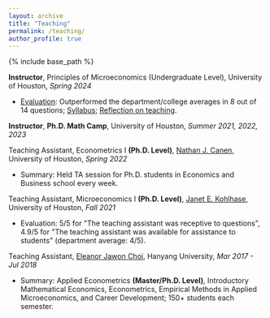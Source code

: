 ```yaml
---
layout: archive
title: "Teaching"
permalink: /teaching/
author_profile: true
---
```


{% include base_path %}
<!---
## Instructor
--->
**Instructor**, Principles of Microeconomics (Undergraduate Level), University of Houston, _Spring 2024_ 
<!---
* Summary: (1) Developed course materials, including syllabus, lecture slides, assignments, and exams. Delivered lectures twice a week, each 1.5 hours long. (2) Evaluation: Outperformed the department and college averages in 8 out of 14 evaluation questions, demonstrating strong teaching effectiveness. 
--->
* [Evaluation](http://yujiezhangecon.github.io/files/teaching/PrincipleMicro_24Spring/2220_14342_Course_Evaluation_Report.pdf): Outperformed the department/college averages in 8 out of 14 questions; [Syllabus](http://yujiezhangecon.github.io/files/teaching/PrincipleMicro_24Spring/Syllabus_ECON2302_S24_YujieZhang.pdf); [Reflection on teaching](https://yujiezhang.notion.site/Reflection-on-Teaching-105791a2351880bd84f1efc28b6e6ed3).

**Instructor**, **Ph.D. Math Camp**, University of Houston, _Summer 2021, 2022, 2023_

<!---
## Teaching Assistant 
--->
Teaching Assistant, Econometrics I **(Ph.D. Level)**, [Nathan J. Canen](https://sites.google.com/site/njcanen/home), University of Houston, _Spring 2022_ 
* Summary: Held TA session for Ph.D. students in Economics and Business school every week. 

Teaching Assistant, Microeconomics I **(Ph.D. Level)**, [Janet E. Kohlhase](https://www.uh.edu/~kohlhase/), University of Houston, _Fall 2021_
* Evaluation: 5/5 for "The teaching assistant was receptive to questions", 4.9/5 for "The teaching assistant was available for assistance to students" (department average: 4/5).

Teaching Assistant, [Eleanor Jawon Choi](https://sites.google.com/view/eleanorjchoi), Hanyang University, _Mar 2017 - Jul 2018_
* Summary: Applied Econometrics **(Master/Ph.D. Level)**, Introductory Mathematical Economics, Econometrics, Empirical Methods in Applied Microeconomics, and Career Development; 150+ students each semester.
<!---
* Summary: (1) Graded problem sets and exams, and hosted office hours for more than 150 students each semester. (2) Assisted professor with course materials, attendance checking, monitoring exams, managing records and the statistics of students’ performance.
--->


